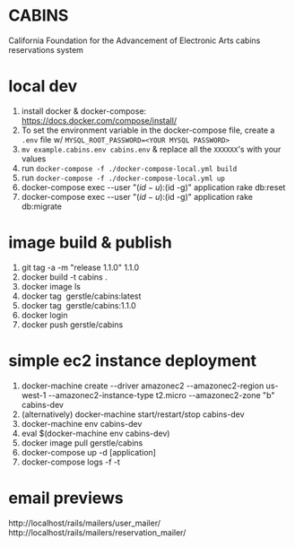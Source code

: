 # CABINS

California Foundation for the Advancement of Electronic Arts cabins reservations system

# local dev
1. install docker & docker-compose: https://docs.docker.com/compose/install/
2. To set the environment variable in the docker-compose file, create a `.env` file w/ ```MYSQL_ROOT_PASSWORD=<YOUR MYSQL PASSWORD>```
3. `mv example.cabins.env cabins.env` & replace all the `XXXXXX`'s with your values
4. run `docker-compose -f ./docker-compose-local.yml build`
5. run `docker-compose -f ./docker-compose-local.yml up`
6. docker-compose exec --user "$(id -u):$(id -g)" application rake db:reset
7. docker-compose exec --user "$(id -u):$(id -g)" application rake db:migrate

# image build & publish
1. git tag -a -m "release 1.1.0" 1.1.0
2. docker build -t cabins .
3. docker image ls
4. docker tag <image hash> gerstle/cabins:latest
5. docker tag <image hash> gerstle/cabins:1.1.0
6. docker login
7. docker push gerstle/cabins

# simple ec2 instance deployment
1. docker-machine create --driver amazonec2 --amazonec2-region us-west-1 --amazonec2-instance-type t2.micro --amazonec2-zone "b" cabins-dev
2. (alternatively) docker-machine start/restart/stop cabins-dev
3. docker-machine env cabins-dev
4. eval $(docker-machine env cabins-dev)
5. docker image pull gerstle/cabins
6. docker-compose up -d [application]
7. docker-compose logs -f -t

# email previews
http://localhost/rails/mailers/user_mailer/
http://localhost/rails/mailers/reservation_mailer/
